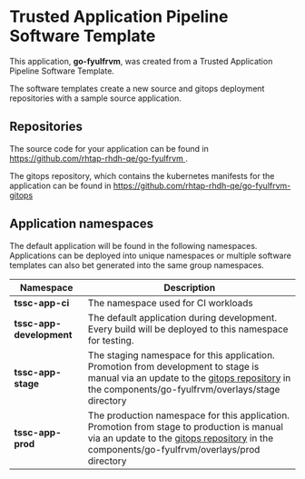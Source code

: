 # Trusted Application Pipeline Software Template

This application, **go-fyulfrvm**, was created from a Trusted Application Pipeline Software Template.

The software templates create a new source and gitops deployment repositories with a sample source application. 

## Repositories

The source code for your application can be found in [https://github.com/rhtap-rhdh-qe/go-fyulfrvm ](https://github.com/rhtap-rhdh-qe/go-fyulfrvm ).
 
The gitops repository, which contains the kubernetes manifests for the application can be found in 
[https://github.com/rhtap-rhdh-qe/go-fyulfrvm-gitops ](https://github.com/rhtap-rhdh-qe/go-fyulfrvm-gitops ) 

## Application namespaces 

The default application will be found in the following namespaces. Applications can be deployed into unique namespaces or multiple software templates can also bet generated into the same group namespaces.  

|  Namespace   |  Description   |  
| -------- | -------- |
| **tssc-app-ci** | The namespace used for CI workloads |
| **tssc-app-development** | The default application during development. Every build will be deployed to this namespace for testing. |
| **tssc-app-stage** | The staging namespace for this application. Promotion from development to stage is manual via an update to the [gitops repository](https://github.com/rhtap-rhdh-qe/go-fyulfrvm-gitops ) in the components/go-fyulfrvm/overlays/stage directory |
| **tssc-app-prod** | The production namespace for this application. Promotion from stage to production is manual via an update to the [gitops repository](https://github.com/rhtap-rhdh-qe/go-fyulfrvm-gitops ) in the components/go-fyulfrvm/overlays/prod directory |